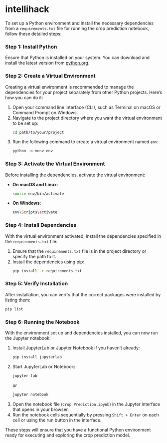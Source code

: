 # intellihack

To set up a Python environment and install the necessary dependencies from a `requirements.txt` file for running the crop prediction notebook, follow these detailed steps:

### Step 1: Install Python
Ensure that Python is installed on your system. You can download and install the latest version from [python.org](https://www.python.org/downloads/).

### Step 2: Create a Virtual Environment
Creating a virtual environment is recommended to manage the dependencies for your project separately from other Python projects. Here’s how you can do it:

1. Open your command line interface (CLI), such as Terminal on macOS or Command Prompt on Windows.
2. Navigate to the project directory where you want the virtual environment to be set up:
   ```bash
   cd path/to/your/project
   ```
3. Run the following command to create a virtual environment named `env`:
   ```bash
   python -m venv env
   ```

### Step 3: Activate the Virtual Environment
Before installing the dependencies, activate the virtual environment:

- **On macOS and Linux**:
  ```bash
  source env/bin/activate
  ```
- **On Windows**:
  ```bash
  env\Scripts\activate
  ```

### Step 4: Install Dependencies
With the virtual environment activated, install the dependencies specified in the `requirements.txt` file:

1. Ensure that the `requirements.txt` file is in the project directory or specify the path to it.
2. Install the dependencies using pip:
   ```bash
   pip install -r requirements.txt
   ```

### Step 5: Verify Installation
After installation, you can verify that the correct packages were installed by listing them:
```bash
pip list
```

### Step 6: Running the Notebook
With the environment set up and dependencies installed, you can now run the Jupyter notebook:

1. Install JupyterLab or Jupyter Notebook if you haven’t already:
   ```bash
   pip install jupyterlab
   ```
2. Start JupyterLab or Notebook:
   ```bash
   jupyter lab
   ```
   or
   ```bash
   jupyter notebook
   ```
3. Open the notebook file (`Crop Prediction.ipynb`) in the Jupyter interface that opens in your browser.
4. Run the notebook cells sequentially by pressing `Shift + Enter` on each cell or using the run button in the interface.

These steps will ensure that you have a functional Python environment ready for executing and exploring the crop prediction model.
